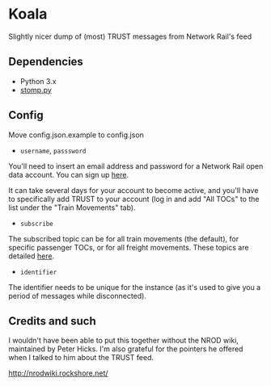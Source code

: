 Koala
======
Slightly nicer dump of (most) TRUST messages from Network Rail's feed

Dependencies
------
* Python 3.x
* [stomp.py](https://pypi.python.org/pypi/stomp.py)

Config
------
Move config.json.example to config.json

* `username`, `passsword`

You'll need to insert an email address
and password for a Network Rail open data account. You can sign up [here](https://datafeeds.networkrail.co.uk/ntrod/login).

It can take several days for your account to become active, and you'll have to
specifically add TRUST to your account (log in and add "All TOCs" to the list
under the "Train Movements" tab). 

* `subscribe`

The subscribed topic can be for all train movements (the default), for specific
passenger TOCs, or for all freight movements. These topics are detailed [here](http://nrodwiki.rockshore.net/index.php/Train_Movements).

* `identifier`

The identifier needs to be unique for the instance (as it's used to give you a
period of messages while disconnected).

Credits and such
------

I wouldn't have been able to put this together without the NROD wiki, maintained
by Peter Hicks. I'm also grateful for the pointers he offered when I talked to
him about the TRUST feed.

<http://nrodwiki.rockshore.net/>
